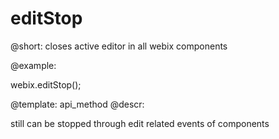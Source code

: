 editStop
=============


@short: closes active editor in all webix components
	

@example:

webix.editStop();


@template:	api_method
@descr:

still can be stopped through edit related events of components